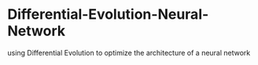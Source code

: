 # Differential-Evolution-Neural-Network
using Differential Evolution to optimize the architecture of a neural network 
